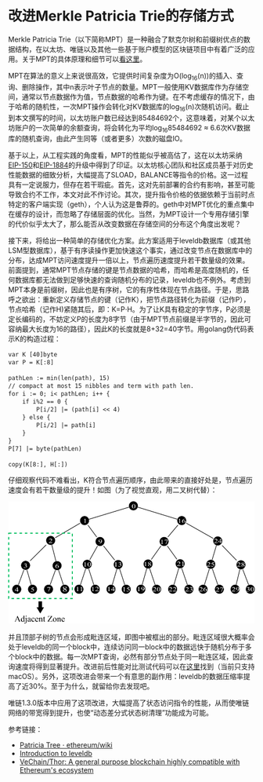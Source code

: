 # 改进Merkle Patricia Trie的存储方式

Merkle Patricia Trie（以下简称MPT）是一种融合了默克尔树和前缀树优点的数据结构，在以太坊、唯链以及其他一些基于账户模型的区块链项目中有着广泛的应用。关于MPT的具体原理和细节可以[看这里](https://github.com/ethereum/wiki/wiki/Patricia-Tree)。

MPT在算法的意义上来说很高效，它提供时间复杂度为O(log<sub>16</sub>(n))的插入、查询、删除操作，其中n表示叶子节点的数量。MPT一般使用KV数据库作为存储空间，通常以节点数据作为值，节点数据的哈希作为键。在不考虑缓存的情况下，由于哈希的随机性，一次MPT操作会转化对KV数据库的log<sub>16</sub>(n)次随机访问。截止到本文撰写的时间，以太坊账户数已经达到85484692个，这意味着，对某个以太坊账户的一次简单的余额查询，将会转化为平均log<sub>16</sub>85484692 ≈ 6.6次KV数据库的随机查询，由此产生同等（或者更多）次数的磁盘IO。

基于以上，从工程实践的角度看，MPT的性能似乎被高估了，这在以太坊采纳[EIP-150](https://eips.ethereum.org/EIPS/eip-150)和[EIP-1884](https://eips.ethereum.org/EIPS/eip-1884)的升级中得到了印证。以太坊核心团队和社区成员基于对历史性能数据的细致分析，大幅提高了SLOAD，BALANCE等指令的价格。这一过程具有一定说服力，但存在若干瑕疵。首先，这对先前部署的合约有影响，甚至可能导致合约不工作，本文对此不作讨论。其次，提升指令价格的依据依赖于当前时点特定的客户端实现（geth），个人认为这是鲁莽的。geth中对MPT优化的重点集中在缓存的设计，而忽略了存储层面的优化。当然，为MPT设计一个专用存储引擎的代价似乎太大了，那么能否从改变数据在存储空间的分布这个角度出发呢？

接下来，将给出一种简单的存储优化方案。此方案适用于leveldb数据库（或其他LSM型数据库），基于有序读操作更加快速这个事实，通过改变节点在数据库中的分布，达成MPT访问速度提升一倍以上，节点遍历速度提升若干数量级的效果。前面提到，通常MPT节点存储的键是节点数据的哈希，而哈希是高度随机的，任何数据库都无法做到足够快速的查询随机分布的记录，leveldb也不例外。考虑到MPT本身是前缀树，因此也是有序树，它的有序性体现在节点路径。于是，思路呼之欲出：重新定义存储节点的键（记作K），把节点路径转化为前缀（记作P），节点哈希（记作H)紧随其后，即：K=P⋅H。为了让K具有稳定的字节序，P必须是定长编码的，不妨定义P的长度为8字节（由于MPT节点前缀是半字节的，因此可容纳最大长度为16的路径），因此K的长度就是8+32=40字节。用golang伪代码表示K的构造过程：

```golang
var K [40]byte
var P = K[:8]

pathLen := min(len(path), 15)
// compact at most 15 nibbles and term with path len.
for i := 0; i< pathLen; i++ {
    if i%2 == 0 {
        P[i/2] |= (path[i] << 4)
    } else {
        P[i/2] |= path[i]
    }
}
P[7] |= byte(pathLen)

copy(K[8:], H[:])
```

仔细观察代码不难看出，K符合节点遍历顺序，由此带来的直接好处是，节点遍历速度会有若干数量级的提升！如图（为了视觉直观，用二叉树代替）：

![trie-1](assets/trie-1.png)

并且顶部子树的节点会形成毗连区域，即图中被框出的部分。毗连区域很大概率会处于leveldb的同一个block中，连续访问同一block中的数据远快于随机分布于多个block中的数据。每一次MPT查询，必然有部分节点处于同一毗连区域，因此查询速度将得到显著提升。改进前后性能对比测试代码可以在[这里](https://github.com/vechain/thor/tree/master/muxdb/benchmark)找到（当前只支持macOS）。另外，这项改进会带来一个有意思的副作用：leveldb的数据压缩率提高了近30%。至于为什么，就留给你去发现吧。

唯链1.3.0版本中应用了这项改进，大幅提高了状态访问指令的性能，从而使唯链网络的带宽得到提升，也使“动态差分式状态树清理”功能成为可能。

参考链接：

- [Patricia Tree ⋅ ethereum/wiki](https://github.com/ethereum/wiki/wiki/Patricia-Tree)
- [Introduction to leveldb](https://github.com/google/leveldb/blob/master/doc/index.md)
- [VeChain/Thor: A general purpose blockchain highly compatible with Ethereum's ecosystem](https://github.com/vechain/thor)

